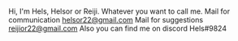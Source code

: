 ###
Hi, I'm Hels, Helsor or Reiji. Whatever you want to call me. 
Mail for communication helsor22@gmail.com
Mail for suggestions reijior22@gmail.com
Also you can find me on discord Hels#9824

<!--
**Helsor22/Helsor22** is a ✨ _special_ ✨ repository because its `README.md` (this file) appears on your GitHub profile.

Here are some ideas to get you started:

- 🔭 I’m currently working on ...
- 🌱 I’m currently learning ...
- 👯 I’m looking to collaborate on ...
- 🤔 I’m looking for help with ...
- 💬 Ask me about ...
- 📫 How to reach me: ...
- 😄 Pronouns: ...
- ⚡ Fun fact: ...
-->
